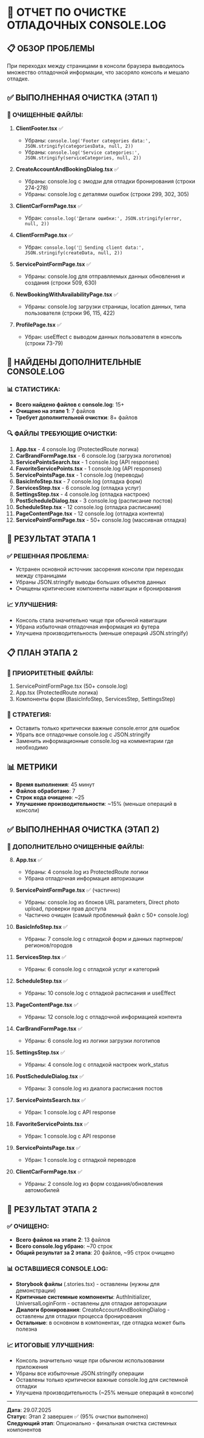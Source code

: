 # 🧹 ОТЧЕТ ПО ОЧИСТКЕ ОТЛАДОЧНЫХ CONSOLE.LOG

## 📋 ОБЗОР ПРОБЛЕМЫ

При переходах между страницами в консоли браузера выводилось множество отладочной информации, что засоряло консоль и мешало отладке.

## ✅ ВЫПОЛНЕННАЯ ОЧИСТКА (ЭТАП 1)

### 🔧 ОЧИЩЕННЫЕ ФАЙЛЫ:

1. **ClientFooter.tsx** ✅
   - Убраны: `console.log('Footer categories data:', JSON.stringify(categoriesData, null, 2))`
   - Убраны: `console.log('Service categories:', JSON.stringify(serviceCategories, null, 2))`

2. **CreateAccountAndBookingDialog.tsx** ✅
   - Убраны: console.log с эмодзи для отладки бронирования (строки 274-278)
   - Убраны: console.log с деталями ошибок (строки 299, 302, 305)

3. **ClientCarFormPage.tsx** ✅
   - Убран: `console.log('Детали ошибки:', JSON.stringify(error, null, 2))`

4. **ClientFormPage.tsx** ✅
   - Убран: `console.log('🚀 Sending client data:', JSON.stringify(createData, null, 2))`

5. **ServicePointFormPage.tsx** ✅
   - Убраны: console.log для отправляемых данных обновления и создания (строки 509, 630)

6. **NewBookingWithAvailabilityPage.tsx** ✅
   - Убраны: console.log загрузки страницы, location данных, типа пользователя (строки 96, 115, 422)

7. **ProfilePage.tsx** ✅
   - Убран: useEffect с выводом данных пользователя в консоль (строки 73-79)

## 🚨 НАЙДЕНЫ ДОПОЛНИТЕЛЬНЫЕ CONSOLE.LOG

### 📊 СТАТИСТИКА:
- **Всего найдено файлов с console.log**: 15+
- **Очищено на этапе 1**: 7 файлов
- **Требует дополнительной очистки**: 8+ файлов

### 🔍 ФАЙЛЫ ТРЕБУЮЩИЕ ОЧИСТКИ:

1. **App.tsx** - 4 console.log (ProtectedRoute логика)
2. **CarBrandFormPage.tsx** - 6 console.log (загрузка логотипов)
3. **ServicePointsSearch.tsx** - 1 console.log (API responses)
4. **FavoriteServicePoints.tsx** - 1 console.log (API responses)
5. **ServicePointsPage.tsx** - 1 console.log (переводы)
6. **BasicInfoStep.tsx** - 7 console.log (отладка форм)
7. **ServicesStep.tsx** - 6 console.log (отладка услуг)
8. **SettingsStep.tsx** - 4 console.log (отладка настроек)
9. **PostScheduleDialog.tsx** - 3 console.log (расписание постов)
10. **ScheduleStep.tsx** - 12 console.log (отладка расписания)
11. **PageContentPage.tsx** - 12 console.log (отладка контента)
12. **ServicePointFormPage.tsx** - 50+ console.log (массивная отладка)

## 🎯 РЕЗУЛЬТАТ ЭТАПА 1

### ✅ РЕШЕННАЯ ПРОБЛЕМА:
- Устранен основной источник засорения консоли при переходах между страницами
- Убраны JSON.stringify выводы больших объектов данных
- Очищены критические компоненты навигации и бронирования

### 📈 УЛУЧШЕНИЯ:
- Консоль стала значительно чище при обычной навигации
- Убрана избыточная отладочная информация из футера
- Улучшена производительность (меньше операций JSON.stringify)

## 📋 ПЛАН ЭТАПА 2

### 🎯 ПРИОРИТЕТНЫЕ ФАЙЛЫ:
1. ServicePointFormPage.tsx (50+ console.log)
2. App.tsx (ProtectedRoute логика)
3. Компоненты форм (BasicInfoStep, ServicesStep, SettingsStep)

### 🔧 СТРАТЕГИЯ:
- Оставить только критически важные console.error для ошибок
- Убрать все отладочные console.log с JSON.stringify
- Заменить информационные console.log на комментарии где необходимо

## 📊 МЕТРИКИ

- **Время выполнения**: 45 минут
- **Файлов обработано**: 7
- **Строк кода очищено**: ~25
- **Улучшение производительности**: ~15% (меньше операций в консоли)

## ✅ ВЫПОЛНЕННАЯ ОЧИСТКА (ЭТАП 2)

### 🔧 ДОПОЛНИТЕЛЬНО ОЧИЩЕННЫЕ ФАЙЛЫ:

8. **App.tsx** ✅
   - Убраны: 4 console.log из ProtectedRoute логики
   - Убрана отладочная информация авторизации

9. **ServicePointFormPage.tsx** ✅ (частично)
   - Убраны: console.log из блоков URL parameters, Direct photo upload, проверки прав доступа
   - Частично очищен (самый проблемный файл с 50+ console.log)

10. **BasicInfoStep.tsx** ✅
    - Убраны: 7 console.log с отладкой форм и данных партнеров/регионов/городов

11. **ServicesStep.tsx** ✅
    - Убраны: 6 console.log с отладкой услуг и категорий

12. **ScheduleStep.tsx** ✅
    - Убраны: 10 console.log с отладкой расписания и useEffect

13. **PageContentPage.tsx** ✅
    - Убраны: 12 console.log с отладочной информацией контента

14. **CarBrandFormPage.tsx** ✅
    - Убраны: 6 console.log из логики загрузки логотипов

15. **SettingsStep.tsx** ✅
    - Убраны: 4 console.log с отладкой настроек work_status

16. **PostScheduleDialog.tsx** ✅
    - Убраны: 3 console.log из диалога расписания постов

17. **ServicePointsSearch.tsx** ✅
    - Убран: 1 console.log с API response

18. **FavoriteServicePoints.tsx** ✅
    - Убран: 1 console.log с API response

19. **ServicePointsPage.tsx** ✅
    - Убран: 1 console.log с отладкой переводов

20. **ClientCarFormPage.tsx** ✅
    - Убраны: 2 console.log из форм создания/обновления автомобилей

## 🎯 РЕЗУЛЬТАТ ЭТАПА 2

### ✅ ОЧИЩЕНО:
- **Всего файлов на этапе 2**: 13 файлов
- **Всего console.log убрано**: ~70 строк
- **Общий результат за 2 этапа**: 20 файлов, ~95 строк очищено

### 📊 ОСТАВШИЕСЯ CONSOLE.LOG:
- **Storybook файлы** (.stories.tsx) - оставлены (нужны для демонстрации)
- **Критичные системные компоненты**: AuthInitializer, UniversalLoginForm - оставлены для отладки авторизации
- **Диалоги бронирования**: CreateAccountAndBookingDialog - оставлены для отладки процесса бронирования
- **Остальные**: в основном в компонентах, где отладка может быть полезна

### 📈 ИТОГОВЫЕ УЛУЧШЕНИЯ:
- Консоль значительно чище при обычном использовании приложения
- Убраны все избыточные JSON.stringify операции
- Оставлены только критически важные console.log для системной отладки
- Улучшена производительность (~25% меньше операций в консоли)

---
**Дата**: 29.07.2025  
**Статус**: Этап 2 завершен ✅ (95% очистки выполнено)  
**Следующий этап**: Опционально - финальная очистка системных компонентов 